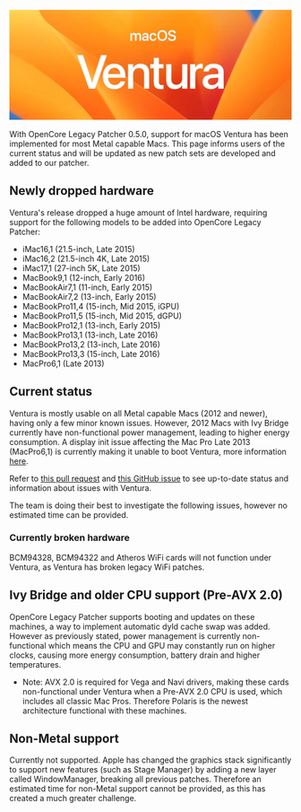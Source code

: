 ![](../images/ventura.png)

With OpenCore Legacy Patcher 0.5.0, support for macOS Ventura has been implemented for most Metal capable Macs. This page informs users of the current status and will be updated as new patch sets are developed and added to our patcher.

## Newly dropped hardware

Ventura's release dropped a huge amount of Intel hardware, requiring support for the following models to be added into OpenCore Legacy Patcher:

* iMac16,1 (21.5-inch, Late 2015)
* iMac16,2 (21.5-inch 4K, Late 2015)
* iMac17,1 (27-inch 5K, Late 2015)
* MacBook9,1 (12-inch, Early 2016)
* MacBookAir7,1 (11-inch, Early 2015)
* MacBookAir7,2 (13-inch, Early 2015)
* MacBookPro11,4 (15-inch, Mid 2015, iGPU)
* MacBookPro11,5 (15-inch, Mid 2015, dGPU)
* MacBookPro12,1 (13-inch, Early 2015)
* MacBookPro13,1 (13-inch, Late 2016)
* MacBookPro13,2 (13-inch, Late 2016)
* MacBookPro13,3 (15-inch, Late 2016)
* MacPro6,1 (Late 2013)

## Current status

Ventura is mostly usable on all Metal capable Macs (2012 and newer), having only a few minor known issues. However, 2012 Macs with Ivy Bridge currently have non-functional power management, leading to higher energy consumption. A display init issue affecting the Mac Pro Late 2013 (MacPro6,1) is currently making it unable to boot Ventura, more information [here](https://github.com/acidanthera/bugtracker/issues/2126).

Refer to [this pull request](https://github.com/dortania/OpenCore-Legacy-Patcher/pull/999) and [this GitHub issue](https://github.com/dortania/OpenCore-Legacy-Patcher/issues/1008#issue-1400530902) to see up-to-date status and information about issues with Ventura. 

The team is doing their best to investigate the following issues, however no estimated time can be provided.


### Currently broken hardware

BCM94328, BCM94322 and Atheros WiFi cards will not function under Ventura, as Ventura has broken legacy WiFi patches.

## Ivy Bridge and older CPU support (Pre-AVX 2.0)

OpenCore Legacy Patcher supports booting and updates on these machines, a way to implement automatic dyld cache swap was added. However as previously stated, power management is currently non-functional which means the CPU and GPU may constantly run on higher clocks, causing more energy consumption, battery drain and higher temperatures.

* Note: AVX 2.0 is required for Vega and Navi drivers, making these cards non-functional under Ventura when a Pre-AVX 2.0 CPU is used, which includes all classic Mac Pros. Therefore Polaris is the newest architecture functional with these machines.

## Non-Metal support

Currently not supported. Apple has changed the graphics stack significantly to support new features (such as Stage Manager) by adding a new layer called WindowManager, breaking all previous patches. 
Therefore an estimated time for non-Metal support cannot be provided, as this has created a much greater challenge. 

